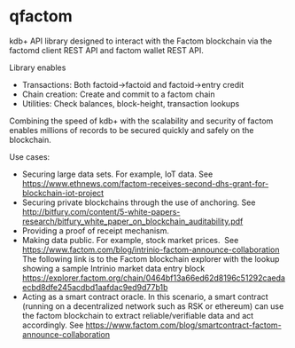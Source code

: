 # qfactom
kdb+ API library designed to interact with the Factom blockchain via 
the factomd client REST API and factom wallet REST API. 

Library enables
* Transactions: Both factoid->factoid and factoid->entry credit
* Chain creation: Create and commit to a factom chain
* Utilities: Check balances, block-height, transaction lookups

Combining the speed of kdb+ with the scalability and security of factom enables
millions of records to be secured quickly and safely on the blockchain.

Use cases:

* Securing large data sets. For example, IoT data.
See https://www.ethnews.com/factom-receives-second-dhs-grant-for-blockchain-iot-project
* Securing private blockchains through the use of anchoring.
See http://bitfury.com/content/5-white-papers-research/bitfury_white_paper_on_blockchain_auditability.pdf
* Providing a proof of receipt mechanism.
* Making data public. For example, stock market prices.
  See https://www.factom.com/blog/intrinio-factom-announce-collaboration
  The following link is to the Factom blockchain explorer with the lookup showing a
  sample Intrinio market data entry block
https://explorer.factom.org/chain/0464bf13a66ed62d8196c51292caedaecbd8dfe245acdbd1aafdac9ed9d77b1b
* Acting as a smart contract oracle. In this scenario, a smart contract (running on a decentralized network
  such as RSK or ethereum) can use the factom blockchain to extract reliable/verifiable data and act accordingly.
 See https://www.factom.com/blog/smartcontract-factom-announce-collaboration
